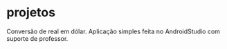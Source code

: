 # projetos
Conversão de real em dólar. Aplicação simples feita no AndroidStudio com suporte de professor.
